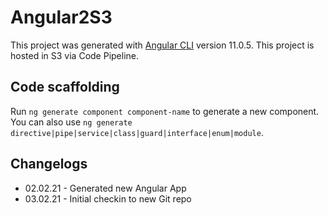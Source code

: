 # Angular2S3

This project was generated with [Angular CLI](https://github.com/angular/angular-cli) version 11.0.5.
This project is hosted in S3 via Code Pipeline.

## Code scaffolding

Run `ng generate component component-name` to generate a new component. You can also use `ng generate directive|pipe|service|class|guard|interface|enum|module`.

## Changelogs
* 02.02.21 - Generated new Angular App
* 03.02.21 - Initial checkin to new Git repo